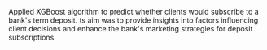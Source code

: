 Applied XGBoost algorithm to predict whether clients would subscribe to a bank's term deposit. 
ts aim was to provide insights into factors influencing client decisions and enhance the bank's marketing strategies for deposit subscriptions.
